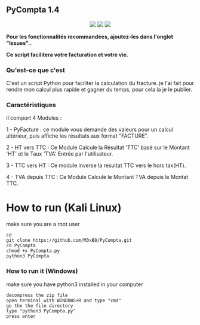 ## PyCompta 1.4

<p align="center">
<img src="https://imgur.com/8QbrmQ2.png"/>
<img src="https://imgur.com/490Driu.png"/>
<img src="https://imgur.com/DDhGAf8.png"/>
</p>


**Pour les fonctionnalités recommandées, ajoutez-les dans l'onglet "Issues"..**

**Ce script facilitera votre facturation et votre vie.**


### Qu'est-ce que c'est
C'est un script Python pour faciliter la calculation du fracture. je l'ai fait pour rendre mon calcul plus rapide et gagner du temps, pour cela la je le publier.


### Caractéristiques
<p>il comport 4 Modules :</p>
<p>1 - PyFacture : ce module vous demande des valeurs pour un calcul ultérieur, puis affiche les résultats aux format "FACTURE".</p>
<p>2 - HT vers TTC : Ce Module Calcule la Résultat 'TTC' basé sur le Montant 'HT' et le Taux 'TVA' Entrée par l'utilisateur.</p>
<p>3 - TTC vers HT : Ce module inverse la resultat TTC vers le hors tax(HT).</p>
<p>4 - TVA depuis TTC : Ce Module Calcule le Montant TVA depuis le Montat TTC.</p>


# How to run (Kali Linux)
make sure you are a root user
```
cd
git clone https://github.com/M3xB0/PyCompta.git
cd PyCompta
chmod +x PyCompta.py
python3 PyCompta
```

### How to run it (Windows)
make sure you have python3 installed in your computer
```
decompress the zip file
open terminal with WINDOWS+R and type "cmd"
go the the file directory
type "python3 PyCompta.py"
press enter
```




